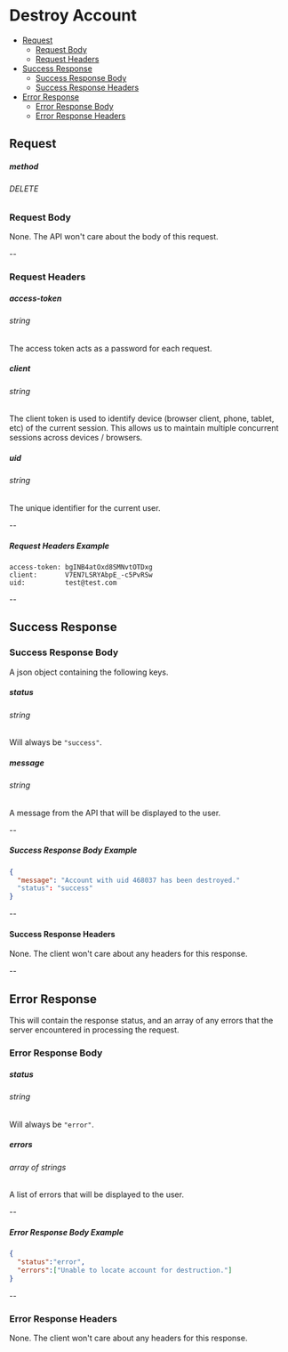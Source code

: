 # Destroy Account

* [Request](#request)
  * [Request Body](#request-body)
  * [Request Headers](#request-headers)
* [Success Response](#success-response)
  * [Success Response Body](#success-response-body)
  * [Success Response Headers](#success-response-headers)
* [Error Response](#error-response)
  * [Error Response Body](#error-response-body)
  * [Error Response Headers](#error-response-headers)

## Request

##### method
###### DELETE

### Request Body

None. The API won't care about the body of this request.

--

### Request Headers

##### access-token
###### string
The access token acts as a password for each request.

##### client
###### string
The client token is used to identify device (browser client, phone, tablet, etc) of the current session. This allows us to maintain multiple concurrent sessions across devices / browsers.

##### uid
###### string
The unique identifier for the current user.

--

##### Request Headers Example

~~~
access-token: bgINB4atOxd8SMNvtOTDxg
client:       V7EN7LSRYAbpE_-c5PvRSw
uid:          test@test.com
~~~

--

## Success Response

### Success Response Body

A json object containing the following keys.

##### status
###### string
Will always be `"success"`.

##### message
###### string
A message from the API that will be displayed to the user.

--

##### Success Response Body Example

~~~json
{
  "message": "Account with uid 468037 has been destroyed."
  "status": "success"
}
~~~

--

#### Success Response Headers

None. The client won't care about any headers for this response.

--

## Error Response

This will contain the response status, and an array of any errors that the server encountered in processing the request.

### Error Response Body

##### status
###### string
Will always be `"error"`.

##### errors
###### array of strings
A list of errors that will be displayed to the user.

--

##### Error Response Body Example
~~~json
{
  "status":"error",
  "errors":["Unable to locate account for destruction."]
}
~~~

--

### Error Response Headers
None. The client won't care about any headers for this response.
